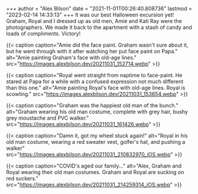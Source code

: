 +++
author = "Alex Bilson"
date = "2021-11-01T00:26:40.808736"
lastmod = "2023-02-14 14:33:13"
+++
It was our best Halloween excursion yet! Graham, Royal and I dressed up as old men, Amie and Kati Ray were the photographers. We made it back to the apartment with a stash of candy and loads of compliments. Victory!

{{< caption caption="Amie did the face paint. Graham wasn't sure about it, but he went through with it after watching her put face paint on Papa."  alt="Amie painting Graham's face with old-age lines." src="https://images.alexbilson.dev/20211031_152714.webp" >}}

{{< caption caption="Royal went straight from naptime to face-paint. He stared at Papa for a while with a confused expression not much different than this one." alt="Amie painting Royal's face with old-age lines. Royal is scowling." src="https://images.alexbilson.dev/20211031_153654.webp" >}}

{{< caption caption="Graham was the happiest old man of the bunch." alt="Graham wearing his old man costume, complete with grey hair, bushy grey moustache and PVC walker." src="https://images.alexbilson.dev/20211031_161426.webp" >}}

{{< caption caption="Damn it, got my wheel stuck again!" alt="Royal in his old man costume, wearing a red sweater vest, golfer's hat, and pushing a walker" src="https://images.alexbilson.dev/20211031_210832970_iOS.webp" >}}

{{< caption caption="COVID's aged our family..." alt="Alex, Graham and Royal wearing their old man costumes. Graham and Royal are sucking on red suckers." src="https://images.alexbilson.dev/20211031_214259314_iOS.webp" >}}
